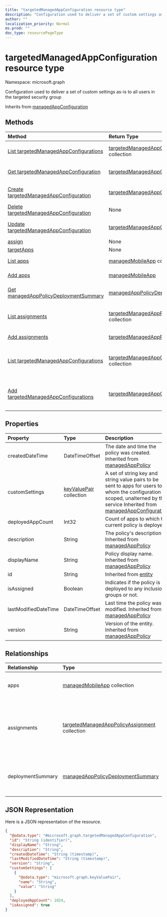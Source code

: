 ```yaml
---
title: "targetedManagedAppConfiguration resource type"
description: "Configuration used to deliver a set of custom settings as-is to all users in the targeted security group"
author: ""
localization_priority: Normal
ms.prod: ""
doc_type: resourcePageType
---
```


# targetedManagedAppConfiguration resource type


Namespace: microsoft.graph

Configuration used to deliver a set of custom settings as-is to all users in the targeted security group


Inherits from [managedAppConfiguration](../resources/managedappconfiguration.md)

## Methods
|Method|Return Type|Description|
|:---|:---|:---|
|[List targetedManagedAppConfigurations](../api/targetedmanagedappconfiguration-list.md)|[targetedManagedAppConfiguration](../resources/targetedmanagedappconfiguration.md) collection|List properties and relationships of the [targetedManagedAppConfiguration](../resources/targetedmanagedappconfiguration.md) objects.|
|[Get targetedManagedAppConfiguration](../api/targetedmanagedappconfiguration-get.md)|[targetedManagedAppConfiguration](../resources/targetedmanagedappconfiguration.md)|Read properties and relationships of the [targetedManagedAppConfiguration](../resources/targetedmanagedappconfiguration.md) object.|
|[Create targetedManagedAppConfiguration](../api/targetedmanagedappconfiguration-create.md)|[targetedManagedAppConfiguration](../resources/targetedmanagedappconfiguration.md)|Create a new [targetedManagedAppConfiguration](../resources/targetedmanagedappconfiguration.md) object.|
|[Delete targetedManagedAppConfiguration](../api/targetedmanagedappconfiguration-delete.md)|None|Deletes a [targetedManagedAppConfiguration](../resources/targetedmanagedappconfiguration.md).|
|[Update targetedManagedAppConfiguration](../api/targetedmanagedappconfiguration-update.md)|[targetedManagedAppConfiguration](../resources/targetedmanagedappconfiguration.md)|Update the properties of a [targetedManagedAppConfiguration](../resources/targetedmanagedappconfiguration.md) object.|
|[assign](../api/targetedmanagedappconfiguration-assign.md)|None||
|[targetApps](../api/targetedmanagedappconfiguration-targetapps.md)|None||
|[List apps](../api/targetedmanagedappconfiguration-list-apps.md)|[managedMobileApp](../resources/managedmobileapp.md) collection|Get the managedMobileApps from the apps navigation property.|
|[Add apps](../api/targetedmanagedappconfiguration-post-apps.md)|[managedMobileApp](../resources/managedmobileapp.md)|Add apps by posting to the apps collection.|
|[Get managedAppPolicyDeploymentSummary](../api/managedapppolicydeploymentsummary-get.md)|[managedAppPolicyDeploymentSummary](../resources/managedapppolicydeploymentsummary.md)|Read properties and relationships of the [managedAppPolicyDeploymentSummary](../resources/managedapppolicydeploymentsummary.md) object.|
|[List assignments](../api/targetedmanagedappconfiguration-list-assignments.md)|[targetedManagedAppPolicyAssignment](../resources/targetedmanagedapppolicyassignment.md) collection|Get the targetedManagedAppPolicyAssignments from the assignments navigation property.|
|[Add assignments](../api/targetedmanagedappconfiguration-post-assignments.md)|[targetedManagedAppPolicyAssignment](../resources/targetedmanagedapppolicyassignment.md)|Add assignments by posting to the assignments collection.|
|[List targetedManagedAppConfigurations](../api/deviceappmanagement-list-targetedmanagedappconfigurations.md)|[targetedManagedAppConfiguration](../resources/targetedmanagedappconfiguration.md) collection|Get the targetedManagedAppConfigurations from the targetedManagedAppConfigurations navigation property.|
|[Add targetedManagedAppConfigurations](../api/deviceappmanagement-post-targetedmanagedappconfigurations.md)|[targetedManagedAppConfiguration](../resources/targetedmanagedappconfiguration.md)|Add targetedManagedAppConfigurations by posting to the targetedManagedAppConfigurations collection.|

## Properties
|Property|Type|Description|
|:---|:---|:---|
|createdDateTime|DateTimeOffset|The date and time the policy was created. Inherited from [managedAppPolicy](../resources/managedapppolicy.md)|
|customSettings|[keyValuePair](../resources/keyvaluepair.md) collection|A set of string key and string value pairs to be sent to apps for users to whom the configuration is scoped, unalterned by this service Inherited from [managedAppConfiguration](../resources/managedappconfiguration.md)|
|deployedAppCount|Int32|Count of apps to which the current policy is deployed.|
|description|String|The policy's description. Inherited from [managedAppPolicy](../resources/managedapppolicy.md)|
|displayName|String|Policy display name. Inherited from [managedAppPolicy](../resources/managedapppolicy.md)|
|id|String| Inherited from [entity](../resources/entity.md)|
|isAssigned|Boolean|Indicates if the policy is deployed to any inclusion groups or not.|
|lastModifiedDateTime|DateTimeOffset|Last time the policy was modified. Inherited from [managedAppPolicy](../resources/managedapppolicy.md)|
|version|String|Version of the entity. Inherited from [managedAppPolicy](../resources/managedapppolicy.md)|

## Relationships
|Relationship|Type|Description|
|:---|:---|:---|
|apps|[managedMobileApp](../resources/managedmobileapp.md) collection|List of apps to which the policy is deployed.|
|assignments|[targetedManagedAppPolicyAssignment](../resources/targetedmanagedapppolicyassignment.md) collection|Navigation property to list of inclusion and exclusion groups to which the policy is deployed.|
|deploymentSummary|[managedAppPolicyDeploymentSummary](../resources/managedapppolicydeploymentsummary.md)|Navigation property to deployment summary of the configuration.|

## JSON Representation
Here is a JSON representation of the resource.
<!-- {
  "blockType": "resource",
  "keyProperty": "id",
  "@odata.type": "microsoft.graph.targetedManagedAppConfiguration",
  "baseType": "microsoft.graph.managedAppConfiguration",
  "openType": false
}
-->
``` json
{
  "@odata.type": "#microsoft.graph.targetedManagedAppConfiguration",
  "id": "String (identifier)",
  "displayName": "String",
  "description": "String",
  "createdDateTime": "String (timestamp)",
  "lastModifiedDateTime": "String (timestamp)",
  "version": "String",
  "customSettings": [
    {
      "@odata.type": "microsoft.graph.keyValuePair",
      "name": "String",
      "value": "String"
    }
  ],
  "deployedAppCount": 1024,
  "isAssigned": true
}
```

